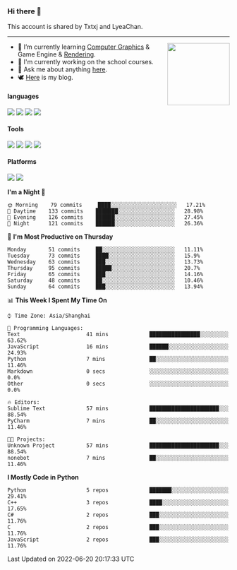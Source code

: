 ### Hi there 👋

This account is shared by Txtxj and LyeaChan.

---

<img align="right" height="141" src="https://github-readme-stats.vercel.app/api?username=txtxj&theme=tokyonight&show_icons=true&count_private=true">

- 🌱 I’m currently learning [Computer Graphics](https://github.com/txtxj/GAMES101) & Game Engine & [Rendering](https://github.com/txtxj/GAMES202).
- 🐶 I'm currently working on the school courses.
- 💬 Ask me about anything [here](https://github.com/txtxj/txtxj/issues).
- 🕊️ [Here](https://txtxj.top) is my blog.

#### languages

![](https://img.shields.io/badge/C++-00599C?logo=cplusplus&logoColor=fff)
![](https://img.shields.io/badge/Python-3e74a2?logo=python&logoColor=fff)
![](https://img.shields.io/badge/C%23-239120?logo=csharp&logoColor=fff)
![](https://img.shields.io/badge/C-A8B9CC?logo=c&logoColor=555)


#### Tools

![](https://img.shields.io/badge/JetBrains-000000?logo=jetbrains&logoColor=fff)
![](https://img.shields.io/badge/SublimeText_3-FF9800?logo=sublimetext&logoColor=fff)
![](https://img.shields.io/badge/UE_4-0E1128?logo=unrealengine&logoColor=fff)
![](https://img.shields.io/badge/unity-FFFFFF?logo=unity&logoColor=000)

#### Platforms

![](https://img.shields.io/badge/Ubuntu_20.04-E95420?logo=ubuntu&logoColor=fff)
![](https://img.shields.io/badge/Windows_10-0078D6?logo=windows&logoColor=fff)


<!--START_SECTION:waka-->
**I'm a Night 🦉** 

```text
🌞 Morning    79 commits     ████░░░░░░░░░░░░░░░░░░░░░   17.21% 
🌆 Daytime    133 commits    ███████░░░░░░░░░░░░░░░░░░   28.98% 
🌃 Evening    126 commits    ██████░░░░░░░░░░░░░░░░░░░   27.45% 
🌙 Night      121 commits    ██████░░░░░░░░░░░░░░░░░░░   26.36%

```
📅 **I'm Most Productive on Thursday** 

```text
Monday       51 commits     ██░░░░░░░░░░░░░░░░░░░░░░░   11.11% 
Tuesday      73 commits     ████░░░░░░░░░░░░░░░░░░░░░   15.9% 
Wednesday    63 commits     ███░░░░░░░░░░░░░░░░░░░░░░   13.73% 
Thursday     95 commits     █████░░░░░░░░░░░░░░░░░░░░   20.7% 
Friday       65 commits     ███░░░░░░░░░░░░░░░░░░░░░░   14.16% 
Saturday     48 commits     ██░░░░░░░░░░░░░░░░░░░░░░░   10.46% 
Sunday       64 commits     ███░░░░░░░░░░░░░░░░░░░░░░   13.94%

```


📊 **This Week I Spent My Time On** 

```text
⌚︎ Time Zone: Asia/Shanghai

💬 Programming Languages: 
Text                     41 mins             ████████████████░░░░░░░░░   63.62% 
JavaScript               16 mins             ██████░░░░░░░░░░░░░░░░░░░   24.93% 
Python                   7 mins              ██░░░░░░░░░░░░░░░░░░░░░░░   11.46% 
Markdown                 0 secs              ░░░░░░░░░░░░░░░░░░░░░░░░░   0.0% 
Other                    0 secs              ░░░░░░░░░░░░░░░░░░░░░░░░░   0.0%

🔥 Editors: 
Sublime Text             57 mins             ██████████████████████░░░   88.54% 
PyCharm                  7 mins              ██░░░░░░░░░░░░░░░░░░░░░░░   11.46%

🐱‍💻 Projects: 
Unknown Project          57 mins             ██████████████████████░░░   88.54% 
nonebot                  7 mins              ██░░░░░░░░░░░░░░░░░░░░░░░   11.46%

```

**I Mostly Code in Python** 

```text
Python                   5 repos             ███████░░░░░░░░░░░░░░░░░░   29.41% 
C++                      3 repos             ████░░░░░░░░░░░░░░░░░░░░░   17.65% 
C#                       2 repos             ███░░░░░░░░░░░░░░░░░░░░░░   11.76% 
C                        2 repos             ███░░░░░░░░░░░░░░░░░░░░░░   11.76% 
JavaScript               2 repos             ███░░░░░░░░░░░░░░░░░░░░░░   11.76%

```



 Last Updated on 2022-06-20 20:17:33 UTC
<!--END_SECTION:waka-->
